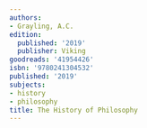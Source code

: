 ```yaml
---
authors:
- Grayling, A.C.
edition:
  published: '2019'
  publisher: Viking
goodreads: '41954426'
isbn: '9780241304532'
published: '2019'
subjects:
- history
- philosophy
title: The History of Philosophy
---
```


